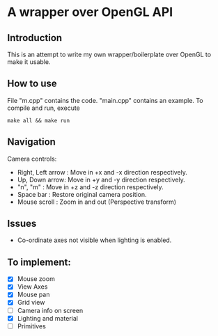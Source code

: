# A wrapper over OpenGL API

## Introduction
This is an attempt to write my own wrapper/boilerplate over OpenGL to make it usable. 

## How to use
File "m.cpp" contains the code. "main.cpp" contains an example. To compile and run, execute
```
make all && make run
```

## Navigation
Camera controls:
* Right, Left arrow : Move in +x and -x direction respectively.
* Up, Down arrow: Move in +y and -y direction respectively.
* "n", "m" : Move in +z and -z direction respectively.
* Space bar : Restore original camera position.
* Mouse scroll : Zoom in and out (Perspective transform)

## Issues
* Co-ordinate axes not visible when lighting is enabled.

## To implement:
- [x] Mouse zoom
- [x] View Axes
- [x] Mouse pan 
- [x] Grid view
- [ ] Camera info on screen
- [x] Lighting and material 
- [ ] Primitives
